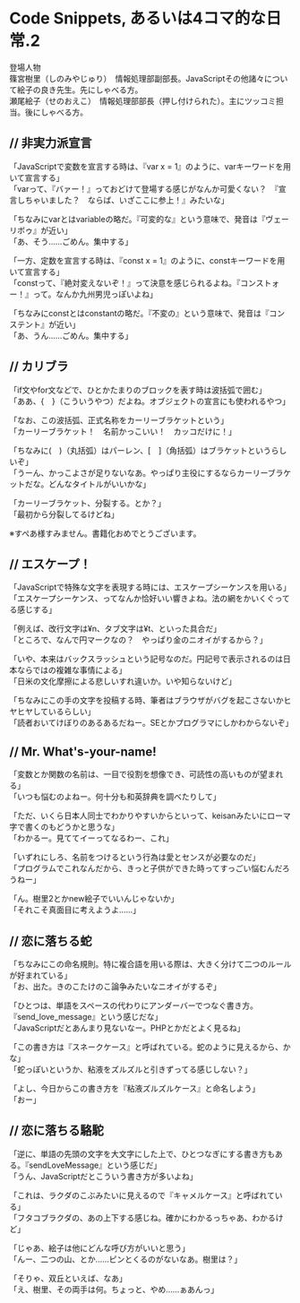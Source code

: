 # Code Snippets, あるいは4コマ的な日常.2

登場人物  
篠宮樹里（しのみやじゅり）　情報処理部副部長。JavaScriptその他諸々について絵子の良き先生。先にしゃべる方。  
瀬尾絵子（せのおえこ）　情報処理部部長（押し付けられた）。主にツッコミ担当。後にしゃべる方。

## // 非実力派宣言

「JavaScriptで変数を宣言する時は、『var x = 1』のように、varキーワードを用いて宣言する」  
「varって、『バァー！』っておどけて登場する感じがなんか可愛くない？　『宣言しちゃいました？　ならば、いざここに参上！』みたいな」

「ちなみにvarとはvariableの略だ。『可変的な』という意味で、発音は『ヴェーリボゥ』が近い」  
「あ、そう……ごめん。集中する」

「一方、定数を宣言する時は、『const x = 1』のように、constキーワードを用いて宣言する」  
「constって、『絶対変えないぞ！』って決意を感じられるよね。『コンストォー！』って。なんか九州男児っぽいよね」

「ちなみにconstとはconstantの略だ。『不変の』という意味で、発音は『コンステント』が近い」  
「あ、うん……ごめん。集中する」

## // カリブラ

「if文やfor文などで、ひとかたまりのブロックを表す時は波括弧で囲む」  
「ああ、{　}（こういうやつ）だよね。オブジェクトの宣言にも使われるやつ」

「なお、この波括弧、正式名称をカーリーブラケットという」  
「カーリーブラケット！　名前かっこいい！　カッコだけに！」

「ちなみに(　)（丸括弧）はパーレン、[　]（角括弧）はブラケットというらしいぞ」  
「うーん、かっこよさが足りないなあ。やっぱり主役にするならカーリーブラケットだな。どんなタイトルがいいかな」

「カーリーブラケット、分裂する。とか？」  
「最初から分裂してるけどね」

※すぺあ様すみません。書籍化おめでとうございます。

## // エスケープ！

「JavaScriptで特殊な文字を表現する時には、エスケープシーケンスを用いる」  
「エスケープシーケンス、ってなんか恰好いい響きよね。法の網をかいくぐってる感じする」

「例えば、改行文字は¥n、タブ文字は¥t、といった具合だ」  
「ところで、なんで円マークなの？　やっぱり金のニオイがするから？」

「いや、本来はバックスラッシュという記号なのだ。円記号で表示されるのは日本ならではの複雑な事情による」  
「日米の文化摩擦による悲しいすれ違いか。いや知らないけど」

「ちなみにこの手の文字を投稿する時、筆者はブラウザがバグを起こさないかヒヤヒヤしているらしい」  
「読者おいてけぼりのあるあるだねー。SEとかプログラマにしかわからないぞ」

## // Mr. What's-your-name!

「変数とか関数の名前は、一目で役割を想像でき、可読性の高いものが望まれる」  
「いつも悩むのよねー。何十分も和英辞典を調べたりして」

「ただ、いくら日本人同士でわかりやすいからといって、keisanみたいにローマ字で書くのもどうかと思うな」  
「わかるー。見ててイーってなるわー、これ」

「いずれにしろ、名前をつけるという行為は愛とセンスが必要なのだ」  
「プログラムでこれなんだから、きっと子供ができた時ってすっごい悩むんだろうねー」

「ん。樹里2とかnew絵子でいいんじゃないか」  
「それこそ真面目に考えようよ……」

## // 恋に落ちる蛇

「ちなみにこの命名規則。特に複合語を用いる際は、大きく分けて二つのルールが好まれている」  
「お、出た。きのこたけのこ論争みたいなニオイがするぞ」

「ひとつは、単語をスペースの代わりにアンダーバーでつなぐ書き方。『send_love_message』という感じだな」  
「JavaScriptだとあんまり見ないなー。PHPとかだとよく見るね」

「この書き方は『スネークケース』と呼ばれている。蛇のように見えるから、かな」  
「蛇っぽいというか、粘液をズルズルと引きずってる感じしない？」

「よし、今日からこの書き方を『粘液ズルズルケース』と命名しよう」  
「おー」

## // 恋に落ちる駱駝

「逆に、単語の先頭の文字を大文字にした上で、ひとつなぎにする書き方もある。『sendLoveMessage』という感じだ」  
「うん、JavaScriptだとこういう書き方が多いよね」

「これは、ラクダのこぶみたいに見えるので『キャメルケース』と呼ばれている」  
「フタコブラクダの、あの上下する感じね。確かにわかるっちゃあ、わかるけど」

「じゃあ、絵子は他にどんな呼び方がいいと思う」  
「んー、二つの山、とか……ピンとくるのがないなあ。樹里は？」

「そりゃ、双丘といえば、なあ」  
「え、樹里、その両手は何。ちょっと、やめ……ぁあんっ」